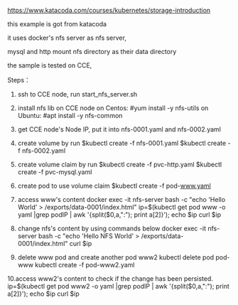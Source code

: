 https://www.katacoda.com/courses/kubernetes/storage-introduction

this example is got from katacoda

it uses docker's nfs server as nfs server,

mysql and http mount nfs directory as their data directory

the sample is tested  on CCE,
  
Steps：

1. ssh to CCE node, run start_nfs_server.sh

2. install nfs lib on CCE node
   on Centos:  #yum install -y nfs-utils
   on Ubuntu:  #apt install -y nfs-common

3. get CCE node's Node IP, put it into nfs-0001.yaml and nfs-0002.yaml

4. create volume by run
   $kubectl create -f nfs-0001.yaml
   $kubectl create -f nfs-0002.yaml

5. create volume claim by run
   $kubectl create -f pvc-http.yaml
   $kubectl create -f pvc-mysql.yaml

6. create pod to use volume claim
   $kubectl create -f pod-www.yaml

7. access www's content
   docker exec -it nfs-server bash -c "echo 'Hello World' > /exports/data-0001/index.html"
   ip=$(kubectl get pod www -o yaml |grep podIP | awk '{split($0,a,":"); print a[2]}'); echo $ip
   curl $ip

8. change nfs's content by using commands below
   docker exec -it nfs-server bash -c "echo 'Hello NFS World' > /exports/data-0001/index.html"
   curl $ip

9. delete www pod and create another pod www2
   kubectl delete pod pod-www
   kubectl create -f pod-www2.yaml

10.access www2's content to check if the change has been persisted.
   ip=$(kubectl get pod www2 -o yaml |grep podIP | awk '{split($0,a,":"); print a[2]}'); echo $ip
   curl $ip
